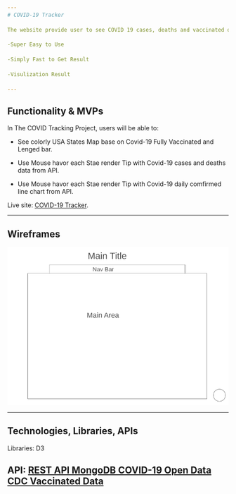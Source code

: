 ```yaml
---
# COVID-19 Tracker

The website provide user to see COVID 19 cases, deaths and vaccinated of US states on data visualization chart or map.

-Super Easy to Use

-Simply Fast to Get Result

-Visulization Result

---
```

## Functionality & MVPs


In The COVID Tracking Project, users will be able to:

- See colorly USA States Map base on Covid-19 Fully Vaccinated and Lenged bar.

- Use Mouse havor each Stae render Tip with Covid-19 cases and deaths data from API.

- Use Mouse havor each Stae render Tip with Covid-19 daily comfirmed line chart from API.

Live site: [COVID-19 Tracker](https://janiceshih.github.io/the-covid-19-tracker/).

---
## Wireframes

![wireframe](Wireframe.PNG)


---
## Technologies, Libraries, APIs

Libraries: 
D3

API: 
[REST API MongoDB COVID-19 Open Data](https://github.com/M-Media-Group/Covid-19-API)
[CDC Vaccinated Data](https://data.cdc.gov/resource/8xkx-amqh.json)
---
